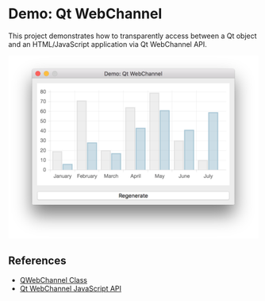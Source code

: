 # Demo: Qt WebChannel

This project demonstrates how to transparently access between a Qt object and an HTML/JavaScript application via Qt WebChannel API.

![Screenshot](art/screenshot.png)

## References

* [QWebChannel Class](http://doc.qt.io/qt-6/qwebchannel.html)
* [Qt WebChannel JavaScript API](http://doc.qt.io/qt-6/qtwebchannel-javascript.html)
